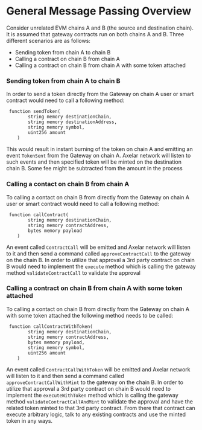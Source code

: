 # General Message Passing Overview

Consider unrelated EVM chains A and B (the source and destination chain). It is assumed that gateway contracts run on both chains A and B. Three different scenarios are as follows:

- Sending token from chain A to chain B
- Calling a contract on chain B from chain A
- Calling a contract on chain B from chain A with some token attached

### Sending token from chain A to chain B

In order to send a token directly from the Gateway on chain A user or smart contract would need to call a following method:

```
 function sendToken(
        string memory destinationChain,
        string memory destinationAddress,
        string memory symbol,
        uint256 amount
    )
```

This would result in instant burning of the token on chain A and emitting an event `TokenSent` from the Gateway on chain A. Axelar network will listen to such events and then specified token will be minted on the destination chain B. Some fee might be subtracted from the amount in the process

### Calling a contact on chain B from chain A

To calling a contact on chain B from directly from the Gateway on chain A user or smart contract would need to call a following method:

```
 function callContract(
        string memory destinationChain,
        string memory contractAddress,
        bytes memory payload
    )
```

An event called `ContractCall` will be emitted and Axelar network will listen to it and then send a command called `approveContractCall` to the gateway on the chain B. In order to utilize that approval a 3rd party contract on chain B would need to implement the `execute` method which is calling the gateway method `validateContractCall` to validate the approval

### Calling a contract on chain B from chain A with some token attached

To calling a contact on chain B from directly from the Gateway on chain A with some token attached the following method needs to be called:

```
 function callContractWithToken(
        string memory destinationChain,
        string memory contractAddress,
        bytes memory payload,
        string memory symbol,
        uint256 amount
    )
```

An event called `ContractCallWithToken` will be emitted and Axelar network will listen to it and then send a command called `approveContractCallWithMint` to the gateway on the chain B. In order to utilize that approval a 3rd party contract on chain B would need to implement the `executeWithToken` method which is calling the gateway method `validateContractCallAndMint` to validate the approval and have the related token minted to that 3rd party contract. From there that contract can execute arbitrary logic, talk to any existing contracts and use the minted token in any ways.
